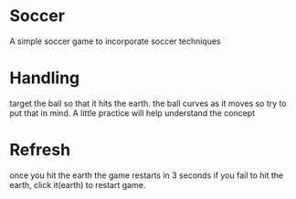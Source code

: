# Soccer
 A simple soccer game to incorporate soccer techniques

# Handling
 target the ball so that it hits the earth.
 the ball curves as it moves so try to put that in mind.
 A little practice will help understand the concept

# Refresh
 once you hit the earth the game restarts in 3 seconds
 if you fail to hit the earth, click it(earth) to restart game.
